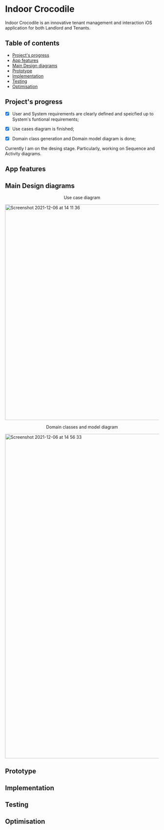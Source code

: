 # Indoor Crocodile
Indoor Crocodile is an innovative tenant management and interaction iOS application for both Landlord and Tenants. 

## Table of contents
- [Project's progress](#project-progress)
- [App features](#app-features)
- [Main Design diagrams](#main-design-diagrams)
- [Prototype](#prototype)
- [Implementation](#implementation)
- [Testing](#testing)
- [Optimisation](#optimisation)

<h2 id="project-progress"> Project's progress </h2>

- [x] User and System requirements are clearly defined and speicfied up to System's funtional requirements;
- [x] Use cases diagram is finished;
- [x] Domain class generation and Domain model diagram is done;


Currently I am on the desing stage. Particularly, working on Sequence and Activity diagrams.  

<h2 id="app-features"> App features </h2>
<h2 id="main-design-diagrams"> Main Design diagrams </h2>

<p align="center">Use case diagram</p>

<img width="703" alt="Screenshot 2021-12-06 at 14 11 36" src="https://user-images.githubusercontent.com/55618255/144861749-4eb51e86-ce24-4c6c-9e71-cac629a3ca8f.png">

<p align="center">Domain classes and model diagram</p>

<img width="1058" alt="Screenshot 2021-12-06 at 14 56 33" src="https://user-images.githubusercontent.com/55618255/144868582-09a9c53c-98b7-4f49-b8dd-f14113c05a98.png">

<h2 id="prototype"> Prototype </h2>
<h2 id="implementation"> Implementation </h2>
<h2 id="testing"> Testing </h2>
<h2 id="optimisation"> Optimisation </h2>
